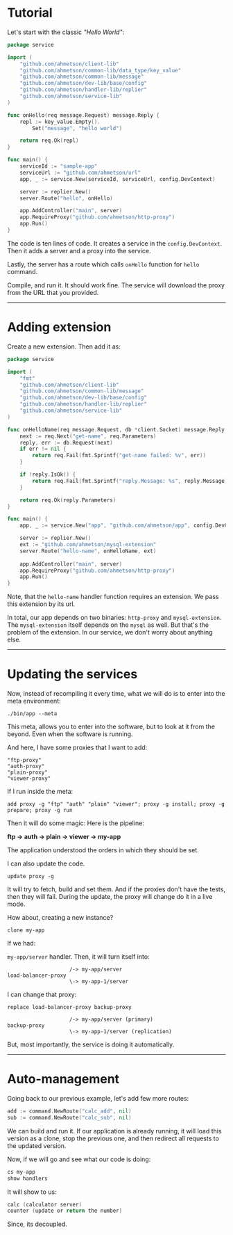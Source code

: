 # Tutorial

Let's start with the classic *"Hello World"*:

```go
package service

import (
	"github.com/ahmetson/client-lib"
	"github.com/ahmetson/common-lib/data_type/key_value"
	"github.com/ahmetson/common-lib/message"
	"github.com/ahmetson/dev-lib/base/config"
	"github.com/ahmetson/handler-lib/replier"
	"github.com/ahmetson/service-lib"
)

func onHello(req message.Request) message.Reply {
	repl := key_value.Empty().
		Set("message", "hello world")

	return req.Ok(repl)
}

func main() {
	serviceId := "sample-app"
	serviceUrl := "github.com/ahmetson/url"
	app, _ := service.New(serviceId, serviceUrl, config.DevContext)

	server := replier.New()
	server.Route("hello", onHello)

	app.AddController("main", server)
	app.RequireProxy("github.com/ahmetson/http-proxy")
	app.Run()
}
```

The code is ten lines of code. 
It creates a service in the `config.DevContext`.
Then it adds a server and a proxy into the service.

Lastly, the server has a route which calls `onHello` function for `hello` command.

Compile, and run it. It should work fine.
The service will download the proxy from the URL that you provided.

----

# Adding extension

Create a new extension. 
Then add it as:

```go
package service

import (
	"fmt"
	"github.com/ahmetson/client-lib"
	"github.com/ahmetson/common-lib/message"
	"github.com/ahmetson/dev-lib/base/config"
	"github.com/ahmetson/handler-lib/replier"
	"github.com/ahmetson/service-lib"
)

func onHelloName(req message.Request, db *client.Socket) message.Reply {
	next := req.Next("get-name", req.Parameters)
	reply, err := db.Request(next)
	if err != nil {
		return req.Fail(fmt.Sprintf("get-name failed: %v", err))
	}

	if !reply.IsOk() {
		return req.Fail(fmt.Sprintf("reply.Message: %s", reply.Message))
	}

	return req.Ok(reply.Parameters)
}

func main() {
	app, _ := service.New("app", "github.com/ahmetson/app", config.DevContext)

	server := replier.New()
	ext := "github.com/ahmetson/mysql-extension"
	server.Route("hello-name", onHelloName, ext)
	
	app.AddController("main", server)
	app.RequireProxy("github.com/ahmetson/http-proxy")
	app.Run()
}

```

Note, that the `hello-name` handler function requires an extension.
We pass this extension by its url.

In total, our app depends on two binaries: `http-proxy` and `mysql-extension`.
The `mysql-extension` itself depends on the `mysql` as well. 
But that's the problem of the extension. 
In our service, we don't worry about anything else.

---

# Updating the services
Now, instead of recompiling it every time, what we will do is
to enter into the meta environment:

```shell
./bin/app --meta
```

This meta, allows you to enter into the software, but to look at it
from the beyond. Even when the software is running.

And here, I have some proxies that I want to add:

```shell
"ftp-proxy"
"auth-proxy"
"plain-proxy"
"viewer-proxy"
```

If I run inside the meta:

```shell
add proxy -g "ftp" "auth" "plain" "viewer"; proxy -g install; proxy -g prepare; proxy -g run
```

Then it will do some magic:
Here is the pipeline:

**ftp -> auth -> plain -> viewer -> my-app**

The application understood the orders in which they should be set.

I can also update the code.

```shell
update proxy -g
```

It will try to fetch, build and set them. And if the proxies don't have the 
tests, then they will fail. During the update, the proxy will change do it
in a live mode.

How about, creating a new instance?

```shell
clone my-app
```

If we had:

```my-app/server``` handler.
Then, it will turn itself into:

```
                    /-> my-app/server
load-balancer-proxy
                    \-> my-app-1/server
```

I can change that proxy:

```shell
replace load-balancer-proxy backup-proxy
```

```
                    /-> my-app/server (primary)
backup-proxy
                    \-> my-app-1/server (replication)
```

But, most importantly, the service is doing it automatically.

--- 

# Auto-management

Going back to our previous example, let's add few more routes:

```go
add := command.NewRoute("calc_add", nil)
sub := command.NewRoute("calc_sub", nil)
```

We can build and run it. If our application is already running, 
it will load this version as a clone, stop the previous one, 
and then redirect all requests to the updated version.

Now, if we will go and see what our code is doing:

```go
cs my-app
show handlers
```

It will show to us:

```go
calc (calculator server)
counter (update or return the number)
```

Since, its decoupled.


